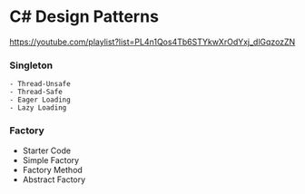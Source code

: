 # C# Design Patterns
https://youtube.com/playlist?list=PL4n1Qos4Tb6STYkwXrOdYxj_dlGqzozZN

### Singleton
    - Thread-Unsafe
    - Thread-Safe
    - Eager Loading
    - Lazy Loading

### Factory
- Starter Code
- Simple Factory 
- Factory Method
- Abstract Factory
